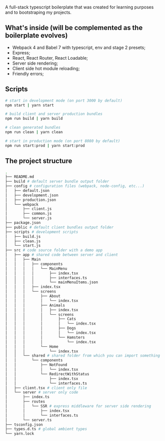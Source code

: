 A full-stack typescript boilerplate that was created for learning purposes and to bootstraping my projects.

## What's inside (will be complemented as the boilerplate evolves)

* Webpack 4 and Babel 7 with typescript, env and stage 2 presets;
* Express;
* React, React Router, React Loadable;
* Server side rendering;
* Client side hot module reloading;
* Friendly errors;

## Scripts

```sh
# start in development mode (on port 3000 by default)
npm start | yarn start

# build client and server production bundles
npm run build | yarn build

# clean generated bundles
npm run clean | yarn clean

# start in production mode (on port 8080 by default)
npm run start:prod | yarn start:prod
```

## The project structure

```sh
.
├── README.md
├── build # default server bundle output folder
├── config # configuration files (webpack, node-config, etc...)
│   ├── default.json
│   ├── development.json
│   ├── production.json
│   └── webpack
│       ├── client.js
│       ├── common.js
│       └── server.js
├── package.json
├── public # default client bundles output folder
├── scripts # development scripts
│   ├── build.js
│   ├── clean.js
│   └── start.js
├── src # code source folder with a demo app
│   ├── app # shared code between server and client
│   │   ├── Main
│   │   │   ├── components
│   │   │   │   └── MainMenu
│   │   │   │       ├── index.tsx
│   │   │   │       ├── interfaces.ts
│   │   │   │       └── mainMenuItems.json
│   │   │   ├── index.tsx
│   │   │   └── screens
│   │   │       ├── About
│   │   │       │   └── index.tsx
│   │   │       ├── Animals
│   │   │       │   ├── index.tsx
│   │   │       │   └── screens
│   │   │       │       ├── Cats
│   │   │       │       │   └── index.tsx
│   │   │       │       ├── Dogs
│   │   │       │       │   └── index.tsx
│   │   │       │       └── Hamsters
│   │   │       │           └── index.tsx
│   │   │       └── Home
│   │   │           └── index.tsx
│   │   └── shared # shared folder from which you can import something as a global module: `import NotFound from "components/NotFound"`
│   │       └── components
│   │           ├── NotFound
│   │           │   └── index.tsx
│   │           └── RedirectWithStatus
│   │               ├── index.tsx
│   │               └── interfaces.ts
│   ├── client.tsx # client only file
│   └── server # server only code
│       ├── index.ts
│       ├── routes
│       │   └── SSR # express middleware for server side rendering
│       │       ├── index.tsx
│       │       └── interfaces.ts
│       └── server.ts
├── tsconfig.json
├── types.d.ts # global ambient types
└── yarn.lock
```
